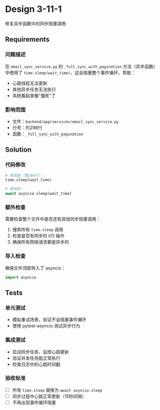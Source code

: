 # Design 3-11-1

修复异步函数中的同步阻塞调用

## Requirements

### 问题描述
在 `email_sync_service.py` 的 `_full_sync_with_pagination` 方法（异步函数）中使用了 `time.sleep(wait_time)`，这会阻塞整个事件循环，导致：
- 心跳线程无法更新
- 其他异步任务无法执行
- 系统看起来像"僵死"了

### 影响范围
- 文件：`backend/app/services/email_sync_service.py`
- 行号：约298行
- 函数：`_full_sync_with_pagination`

## Solution

### 代码修改
```python
# 修改前（第298行）：
time.sleep(wait_time)

# 修改后：
await asyncio.sleep(wait_time)
```

### 额外检查
需要检查整个文件中是否还有其他同步阻塞调用：
1. 搜索所有 `time.sleep` 调用
2. 检查是否有同步的 I/O 操作
3. 确保所有网络请求都是异步的

### 导入检查
确保文件顶部导入了 asyncio：
```python
import asyncio
```

## Tests

### 单元测试
- 模拟重试场景，验证不会阻塞事件循环
- 使用 pytest-asyncio 测试异步行为

### 集成测试
- 启动同步任务，监控心跳更新
- 验证并发任务能正常执行
- 检查日志中的心跳时间戳

### 验收标准
- [ ] 所有 `time.sleep` 替换为 `await asyncio.sleep`
- [ ] 同步过程中心跳正常更新（15秒间隔）
- [ ] 不再出现事件循环阻塞